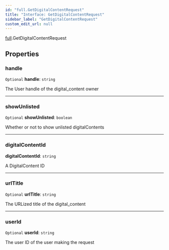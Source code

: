 ```yaml
---
id: "full.GetDigitalContentRequest"
title: "Interface: GetDigitalContentRequest"
sidebar_label: "GetDigitalContentRequest"
custom_edit_url: null
---
```


[full](../namespaces/full.md).GetDigitalContentRequest

## Properties

### handle

 `Optional` **handle**: `string`

The User handle of the digital_content owner

___

### showUnlisted

 `Optional` **showUnlisted**: `boolean`

Whether or not to show unlisted digitalContents

___

### digitalContentId

 **digitalContentId**: `string`

A DigitalContent ID

___

### urlTitle

 `Optional` **urlTitle**: `string`

The URLized title of the digital_content

___

### userId

 `Optional` **userId**: `string`

The user ID of the user making the request
